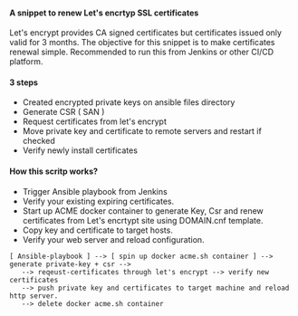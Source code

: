 #### A snippet to renew Let's encrtyp SSL certificates
Let's encrypt provides CA signed certificates but certificates issued only valid for 3 months.
The objective for this snippet is to make certificates renewal simple.
Recommended to run this from Jenkins or other CI/CD platform. 

#### 3 steps
* Created encrypted private keys on ansible files directory
* Generate CSR ( SAN )
* Request certificates from let's encrypt
* Move private key and certificate to remote servers and restart if checked
* Verify newly install certificates


#### How this scritp works?
* Trigger Ansible playbook from Jenkins
* Verify your existing expiring certificates.
* Start up ACME docker container to generate Key, Csr and renew certificates from Let's encrtypt site using DOMAIN.cnf template.
* Copy key and certificate to target hosts.
* Verify your web server and reload configuration.

```
[ Ansible-playbook ] --> [ spin up docker acme.sh container ] --> generate private-key + csr --> 
   --> reqeust-certificates through let's encrypt --> verify new certificates
   --> push private key and certificates to target machine and reload http server.
   --> delete docker acme.sh container
```
